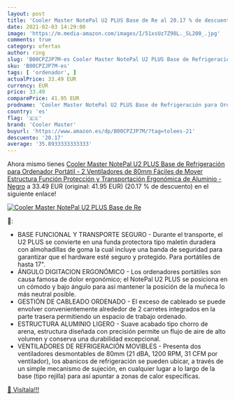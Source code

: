 ```yaml
---
layout: post
title: 'Cooler Master NotePal U2 PLUS Base de Re al 20.17 % de descuento'
date: 2021-02-03 14:29:00
image: 'https://m.media-amazon.com/images/I/51xsUz7Z98L._SL200_.jpg'
comments: true
category: ofertas
author: ring
slug: 'B00CPZJP7M-es Cooler Master NotePal U2 PLUS Base de Refrigeración para...'
sku: 'B00CPZJP7M-es'
tags: [ 'ordenador', ]
actualPrice: 33.49 EUR
currency: EUR
price: 33.49
comparePrice: 41.95 EUR
prodname: 'Cooler Master NotePal U2 PLUS Base de Refrigeración para Ordenador Portátil - 2 Ventiladores de 80mm Fáciles de Mover  Estructura Función Protección y Transportación  Ergonómica de Aluminio - Negro'
country: 'es'
flag: '🇪🇸'
brand: 'Cooler Master'
buyurl: 'https://www.amazon.es/dp/B00CPZJP7M/?tag=tolees-21'
descuento: '20.17'
average: '35.8933333333333'
---
```


Ahora mismo tienes [Cooler Master NotePal U2 PLUS Base de Refrigeración para Ordenador Portátil - 2 Ventiladores de 80mm Fáciles de Mover  Estructura Función Protección y Transportación  Ergonómica de Aluminio - Negro](https://www.amazon.es/dp/B00CPZJP7M/?tag=tolees-21) a 33.49 EUR (original: 41.95 EUR) (20.17 %  de descuento) en el siguiente enlace!

[![Cooler Master NotePal U2 PLUS Base de Re](https://m.media-amazon.com/images/I/51xsUz7Z98L._SL200_.jpg)](https://www.amazon.es/dp/B00CPZJP7M/?tag=tolees-21)

🔎:

- BASE FUNCIONAL Y TRANSPORTE SEGURO - Durante el transporte, el U2 PLUS se convierte en una funda protectora tipo maletín duradera con almohadillas de goma la cual incluye una banda de seguridad para garantizar que el hardware esté seguro y protegido. Para portátiles de hasta 17".
- ÁNGULO DIGITACION ERGONÓMICO - Los ordenadores portátiles son causa famosa de dolor ergonómico; el NotePal U2 PLUS se posiciona en un cómodo y bajo ángulo para así mantener la posición de la muñeca lo más neutral posible.
- GESTIÓN DE CABLEADO ORDENADO - El exceso de cableado se puede envolver convenientemente alrededor de 2 carretes integrados en la parte trasera permitiendo un espacio de trabajo ordenado.
- ESTRUCTURA ALUMINIO LIGERO - Suave acabado tipo chorro de arena, estructura diseñada con precisión permite un flujo de aire de alto volumen y conserva una durabilidad excepcional.
- VENTILADORES DE REFRIGERACIÓN MOVIBLES - Presenta dos ventiladores desmontables de 80mm (21 dBA, 1200 RPM, 31 CFM por ventilador), los abanicos de refrigeración se pueden ubicar, a través de un simple mecanismo de sujeción, en cualquier lugar a lo largo de la base (tipo rejilla) para así apuntar a zonas de calor específicas.

[🛒 Visítala!!!](https://www.amazon.es/dp/B00CPZJP7M/?tag=tolees-21)
